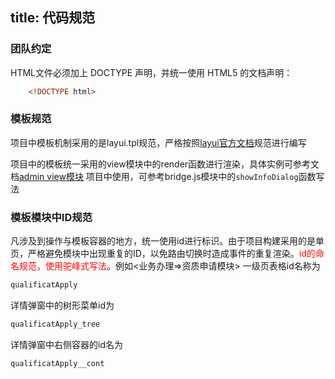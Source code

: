 title: 代码规范
---

### 团队约定

HTML文件必须加上 DOCTYPE 声明，并统一使用 HTML5 的文档声明：

```html	
	<!DOCTYPE html>
```
### 模板规范

项目中模板机制采用的是layui.tpl规范，严格按照[layui官方文档](https://www.layui.com/doc/modules/laytpl.html)规范进行编写

项目中的模板统一采用的view模块中的render函数进行渲染，具体实例可参考文档[admin view模块](http://192.168.169.57/ue/projects/admins/document/docs.html#base-view) 项目中使用，可参考bridge.js模块中的`showInfoDialog`函数写法

### 模板模块中ID规范
凡涉及到操作与模板容器的地方，统一使用id进行标识。由于项目构建采用的是单页，严格避免模块中出现重复的ID，以免路由切换时造成事件的重复渲染。<font color=red>id的命名规范，使用驼峰式写法</font>。例如<业务办理=>资质申请模块> 一级页表格id名称为

```html
qualificatApply
```

详情弹窗中的树形菜单id为

```html
qualificatApply_tree
```

详情弹窗中右侧容器的id名为

```html
qualificatApply__cont
```
